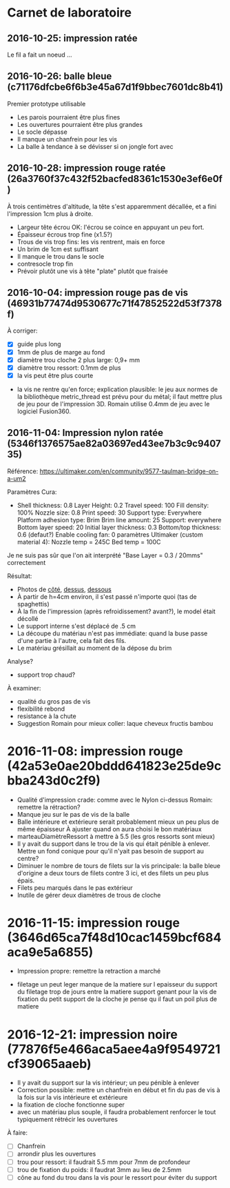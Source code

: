 # Carnet de laboratoire

## 2016-10-25: impression ratée

Le fil a fait un noeud ...

## 2016-10-26: balle bleue (c71176dfcbe6f6b3e45a67d1f9bbec7601dc8b41)

Premier prototype utilisable

- Les parois pourraient être plus fines
- Les ouvertures pourraient être plus grandes
- Le socle dépasse
- Il manque un chanfrein pour les vis
- La balle à tendance à se dévisser si on jongle fort avec

## 2016-10-28: impression rouge ratée (26a3760f37c432f52bacfed8361c1530e3ef6e0f)

À trois centimètres d'altitude, la tête s'est apparemment décallée, et
a fini l'impression 1cm plus à droite.

- Largeur tête écrou OK: l'écrou se coince en appuyant un peu fort.
- Épaisseur écrous trop fine (x1.5?)
- Trous de vis trop fins: les vis rentrent, mais en force
- Un brim de 1cm est suffisant
- Il manque le trou dans le socle
- contresocle trop fin
- Prévoir plutôt une vis à tête "plate" plutôt que fraisée

## 2016-10-04: impression rouge pas de vis (46931b77474d9530677c71f47852522d53f7378f)

À corriger:
- [X] guide plus long
- [X] 1mm de plus de marge au fond
- [X] diamètre trou cloche 2 plus large: 0,9+ mm
- [X] diamètre trou ressort: 0.1mm de plus
- [X] la vis peut être plus courte

- la vis ne rentre qu'en force; explication plausible: le jeu aux
  normes de la bibliothèque metric_thread est prévu pour du métal; il
  faut mettre plus de jeu pour de l'impression 3D. Romain utilise
  0.4mm de jeu avec le logiciel Fusion360.



## 2016-11-04: Impression nylon ratée (5346f1376575ae82a03697ed43ee7b3c9c940735)

Référence: https://ultimaker.com/en/community/9577-taulman-bridge-on-a-um2

Paramètres Cura:
- Shell thickness: 0.8
  Layer Height: 0.2
  Travel speed: 100
  Fill density: 100%
  Nozzle size: 0.8
  Print speed: 30
  Support type: Everywhere
  Platform adhesion type: Brim
  Brim line amount: 25
  Support: everywhere
  Bottom layer speed: 20
  Initial layer thickness: 0.3
  Bottom/top thickness: 0.6 (defaut?)
  Enable cooling fan: 0
paramètres Ultimaker (custom material 4):
  Nozzle temp = 245C
  Bed temp = 100C

Je ne suis pas sûr que l'on ait interprété "Base Layer = 0.3 / 20mms" correctement

Résultat:
- Photos de [côté](2016-11-04/1.jpg), [dessus](2016-11-04/2.jpg), [dessous](2016-11-04/3.jpg)
- À partir de h=4cm environ, il s'est passé n'importe quoi (tas de spaghettis)
- À la fin de l'impression (après refroidissement? avant?), le model était décollé
- Le support interne s'est déplacé de .5 cm
- La découpe du matériau n'est pas immédiate: quand la buse passe
  d'une partie à l'autre, cela fait des fils.
- Le matériau grésillait au moment de la dépose du brim

Analyse?
- support trop chaud?

À examiner:
- qualité du gros pas de vis
- flexibilité rebond
- resistance à la chute
- Suggestion Romain pour mieux coller: laque cheveux fructis bambou


# 2016-11-08: impression rouge (42a53e0ae20bddd641823e25de9cbba243d0c2f9)

- Qualité d'impression crade: comme avec le Nylon ci-dessus
  Romain: remettre la rétraction?
- Manque jeu sur le pas de vis de la balle
- Balle intérieure et extérieure serait probablement mieux un peu plus de même épaisseur
  À ajuster quand on aura choisi le bon matériaux
- marteauDiamètreRessort à mettre à 5.5 (les gros ressorts sont mieux)
- Il y avait du support dans le trou de la vis qui était pénible à enlever.
  Mettre un fond conique pour qu'il n'yait pas besoin de support au centre?
- Diminuer le nombre de tours de filets sur la vis principale: la
  balle bleue d'origine a deux tours de filets contre 3 ici, et des
  filets un peu plus épais.
- Filets peu marqués dans le pas extérieur
- Inutile de gérer deux diamètres de trous de cloche

# 2016-11-15: impression rouge (3646d65ca7f48d10cac1459bcf684aca9e5a6855)

- Impression propre: remettre la retraction a marché

- filetage un peut leger manque de la matiere sur l epaisseur du support du filetage
trop de jours entre la matiere
support genant pour la vis de fixation du petit support de la cloche
 je pense qu il faut un  poil plus de matiere
 

# 2016-12-21: impression noire (77876f5e466aca5aee4a9f9549721cf39065aaeb)

- Il y avait du support sur la vis intérieur; un peu pénible à enlever
- Correction possible: mettre un chanfrein en début et fin du pas de vis
  à la fois sur la vis intérieure et extérieure
- la fixation de cloche fonctionne super
- avec un matériau plus souple, il faudra probablement renforcer le tout
  typiquement rétrécir les ouvertures

À faire:
- [ ] Chanfrein
- [ ] arrondir plus les ouvertures
- [ ] trou pour ressort: il faudrait 5.5 mm pour 7mm de profondeur
- [ ] trou de fixation du poids: il faudrat 3mm au lieu de 2.5mm
- [ ] cône au fond du trou dans la vis pour le ressort pour éviter du support

